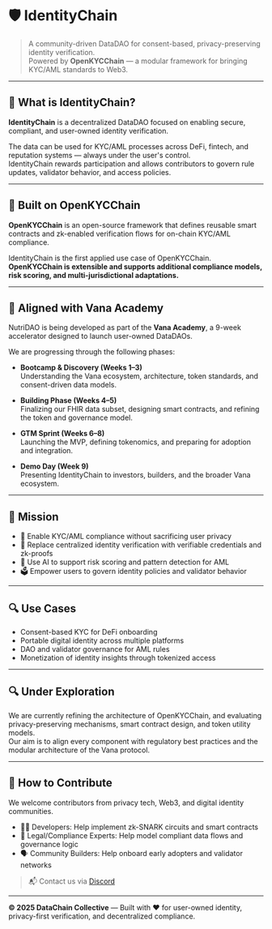 # 🛡️ IdentityChain

> A community-driven DataDAO for consent-based, privacy-preserving identity verification.  
> Powered by **OpenKYCChain** — a modular framework for bringing KYC/AML standards to Web3.

---

## 🧠 What is IdentityChain?

**IdentityChain** is a decentralized DataDAO focused on enabling secure, compliant, and user-owned identity verification.  
<!-- Users submit encrypted identity data and receive verifiable credentials (VCs) issued under zk-SNARK validation, without exposing sensitive information. -->

The data can be used for KYC/AML processes across DeFi, fintech, and reputation systems — always under the user's control.  
IdentityChain rewards participation and allows contributors to govern rule updates, validator behavior, and access policies.

---

## 🔧 Built on OpenKYCChain

**OpenKYCChain** is an open-source framework that defines reusable smart contracts and zk-enabled verification flows for on-chain KYC/AML compliance.  
<!-- It includes a DID registry, credential issuance logic, and zk identity scoring models.-->

IdentityChain is the first applied use case of OpenKYCChain.  
**OpenKYCChain is extensible and supports additional compliance models, risk scoring, and multi-jurisdictional adaptations.**

---

## 🚀 Aligned with Vana Academy

NutriDAO is being developed as part of the **Vana Academy**, a 9-week accelerator designed to launch user-owned DataDAOs.

We are progressing through the following phases:

- **Bootcamp & Discovery (Weeks 1–3)**  
  Understanding the Vana ecosystem, architecture, token standards, and consent-driven data models.

- **Building Phase (Weeks 4–5)**  
  Finalizing our FHIR data subset, designing smart contracts, and refining the token and governance model.

- **GTM Sprint (Weeks 6–8)**  
  Launching the MVP, defining tokenomics, and preparing for adoption and integration.

- **Demo Day (Week 9)**  
  Presenting IdentityChain to investors, builders, and the broader Vana ecosystem.

---

## 🎯 Mission

- 🔐 Enable KYC/AML compliance without sacrificing user privacy
- 🧾 Replace centralized identity verification with verifiable credentials and zk-proofs
- 🧠 Use AI to support risk scoring and pattern detection for AML
- 🗳️ Empower users to govern identity policies and validator behavior

---

## 🔍 Use Cases

- Consent-based KYC for DeFi onboarding
- Portable digital identity across multiple platforms
- DAO and validator governance for AML rules
- Monetization of identity insights through tokenized access

---

## 🔍 Under Exploration

We are currently refining the architecture of OpenKYCChain, and evaluating privacy-preserving mechanisms, smart contract design, and token utility models.  
Our aim is to align every component with regulatory best practices and the modular architecture of the Vana protocol.

---

## 🤝 How to Contribute

We welcome contributors from privacy tech, Web3, and digital identity communities.

- 🧑‍💻 Developers: Help implement zk-SNARK circuits and smart contracts
- 🧠 Legal/Compliance Experts: Help model compliant data flows and governance logic
- 🗣️ Community Builders: Help onboard early adopters and validator networks

> 📬 Contact us via [Discord](https://discord.com/channels/1384877094156239039/1384877094747639810) <!--or open an [issue](https://github.com/identitychain/issues)-->

---

**© 2025 DataChain Collective** — Built with ❤️ for user-owned identity, privacy-first verification, and decentralized compliance.

